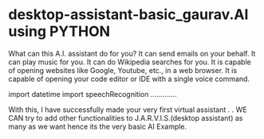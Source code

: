 # desktop-assistant-basic_gaurav.AI using PYTHON 
What can this A.I. assistant do for you?
It can send emails on your behalf.
It can play music for you.
It can do Wikipedia searches for you.
It is capable of opening websites like Google, Youtube, etc., in a web browser.
It is capable of opening your code editor or IDE with a single voice command.


import datetime
import speechRecognition .............



With this, I have successfully made your very first virtual assistant .
.
WE CAN try to add other functionalities to J.A.R.V.I.S.(desktop assistant) as many as we want hence its the very basic AI Example.
